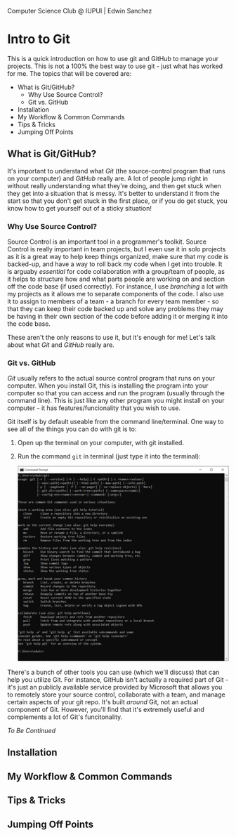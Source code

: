 Computer Science Club @ IUPUI | Edwin Sanchez

# Intro to Git
This is a quick introduction on how to use git and GitHub to manage your projects. This is not a 100% the best way to use git - just what has worked for me. The topics that will be covered are:

* What is Git/GitHub?
  * Why Use Source Control?
  * Git vs. GitHub
* Installation
* My Workflow & Common Commands
* Tips & Tricks
* Jumping Off Points


## What is Git/GitHub?
It's important to understand what *Git* (the source-control program that runs on your computer) and *GitHub* really are. A lot of people jump right in without really understanding what they're doing, and then get stuck when they get into a situation that is messy. It's better to understand it from the start so that you don't get stuck in the first place, or if you do get stuck, you know how to get yourself out of a sticky situation!

### Why Use Source Control?
Source Control is an important tool in a programmer's toolkit. Source Control is really important in team projects, but I even use it in solo projects as it is a great way to help keep things organized, make sure that my code is backed-up, and have a way to roll back my code when I get into trouble. It is arguaby *essential* for code collaboration with a group/team of people, as it helps to structure how and what parts people are working on and section off the code base (if used correctly). For instance, I use *branching* a lot with my projects as it allows me to separate components of the code. I also use it to assign to members of a team - a branch for every team member - so that they can keep their code backed up and solve any problems they may be having in their own section of the code before adding it or merging it into the code base.

These aren't the only reasons to use it, but it's enough for me! Let's talk about what *Git* and *GitHub* really are.

### Git vs. GitHub
*Git* usually refers to the actual source control program that runs on your computer. When you install Git, this is installing the program into your computer so that you can access and run the program (usually through the command line). This is just like any other program you might install on your computer - it has features/funcionality that you wish to use.

Git itself is by default useable from the command line/terminal. One way to see all of the things you can do with git is to:

1. Open up the terminal on your computer, with git installed.
2. Run the command `git` in terminal (just type it into the terminal):

    ![Image of running the command 'git' in the terminal.](/images/001_git_help.PNG)

There's a bunch of other tools you can use (which we'll discuss) that can help you utilize Git. For instance, GitHub isn't actually a required part of Git - it's just an publicly available service provided by Microsoft that allows you to remotely store your source control, collaborate with a team, and manage certain aspects of your git repo. It's built *around* Git, not an actual component of Git. However, you'll find that it's extremely useful and complements a lot of Git's funcitonality.
    
*To Be Continued*

## Installation

## My Workflow & Common Commands

## Tips & Tricks

## Jumping Off Points

